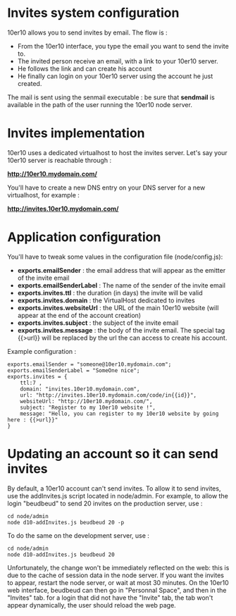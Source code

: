Invites system configuration
============================

10er10 allows you to send invites by email. The flow is :

* From the 10er10 interface, you type the email you want to send the invite to.
* The invited person receive an email, with a link to your 10er10 server.
* He follows the link and can create his account
* He finally can login on your 10er10 server using the account he just created.

The mail is sent using the senmail executable : be sure that **sendmail** is available in the path of the user running the 10er10 node server.

Invites implementation
======================

10er10 uses a dedicated virtualhost to host the invites server. Let's say your 10er10 server is reachable through :

**http://10er10.mydomain.com/**

You'll have to create a new DNS entry on your DNS server for a new virtualhost, for example :

**http://invites.10er10.mydomain.com/**

Application configuration
=========================

You'll have to tweak some values in the configuration file (node/config.js):


* **exports.emailSender** : the email address that will appear as the emitter of the invite email
* **exports.emailSenderLabel** : The name of the sender of the invite email
* **exports.invites.ttl** : the duration (in days) the invite will be valid
* **exports.invites.domain** : the VirtualHost dedicated to invites
* **exports.invites.websiteUrl** : the URL of the main 10er10 website (will appear at the end of the account creation)
* **exports.invites.subject** : the subject of the invite email
* **exports.invites.message** : the body of the invite email. The special tag {{>url}} will be replaced by the url the can access to create his account.

Example configuration :

    exports.emailSender = "someone@10er10.mydomain.com";
    exports.emailSenderLabel = "SomeOne nice";
    exports.invites = {
    	ttl:7 ,
    	domain: "invites.10er10.mydomain.com",
    	url: "http://invites.10er10.mydomain.com/code/in{{id}}",
    	websiteUrl: "http://10er10.mydomain.com/",
    	subject: "Register to my 10er10 website !",
    	message: "Hello, you can register to my 10er10 website by going here : {{>url}}"
    }

Updating an account so it can send invites
==========================================

By default, a 10er10 account can't send invites. To allow it to send invites, use the addInvites.js script located in node/admin. For example, to allow the login "beudbeud" to send 20 invites on the production server, use :

    cd node/admin
    node d10-addInvites.js beudbeud 20 -p

To do the same on the development server, use :

    cd node/admin
    node d10-addInvites.js beudbeud 20

Unfortunately, the change won't be immediately reflected on the web: this is due to the cache of session data in the node server. If you want the invites to appear, restart the node server, or wait at most 30 minutes.
On the 10er10 web interface, beudbeud can then go in "Personnal Space", and then in the "Invites" tab. for a login that did not have the "Invite" tab, the tab won't appear dynamically, the user should reload the web page.


